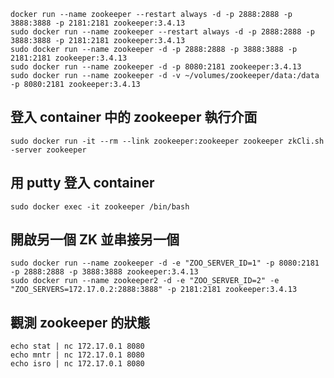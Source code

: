 ```console
docker run --name zookeeper --restart always -d -p 2888:2888 -p 3888:3888 -p 2181:2181 zookeeper:3.4.13
sudo docker run --name zookeeper --restart always -d -p 2888:2888 -p 3888:3888 -p 2181:2181 zookeeper:3.4.13
sudo docker run --name zookeeper -d -p 2888:2888 -p 3888:3888 -p 2181:2181 zookeeper:3.4.13
sudo docker run --name zookeeper -d -p 8080:2181 zookeeper:3.4.13
sudo docker run --name zookeeper -d -v ~/volumes/zookeeper/data:/data -p 8080:2181 zookeeper:3.4.13
```

## 登入 container 中的 zookeeper 執行介面

```console
sudo docker run -it --rm --link zookeeper:zookeeper zookeeper zkCli.sh -server zookeeper
```


## 用 putty 登入 container 
```console
sudo docker exec -it zookeeper /bin/bash
```


## 開啟另一個 ZK 並串接另一個

```console
sudo docker run --name zookeeper -d -e "ZOO_SERVER_ID=1" -p 8080:2181 -p 2888:2888 -p 3888:3888 zookeeper:3.4.13
sudo docker run --name zookeeper2 -d -e "ZOO_SERVER_ID=2" -e "ZOO_SERVERS=172.17.0.2:2888:3888" -p 2181:2181 zookeeper:3.4.13
```


## 觀測 zookeeper 的狀態

```console
echo stat | nc 172.17.0.1 8080
echo mntr | nc 172.17.0.1 8080
echo isro | nc 172.17.0.1 8080
```
